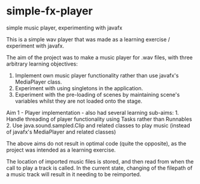 # simple-fx-player
simple music player, experimenting with javafx

This is a simple wav player that was made as a learning exercise / experiment with javafx. 

The aim of the project was to make a music player for .wav files, with three arbitrary learning objectives: 
  1. Implement own music player functionality rather than use javafx's MediaPlayer class. 
  2. Experiment with using singletons in the application. 
  3. Experiment with the pre-loading of scenes by maintaining scene's variables whilst they are not loaded onto
      the stage. 
      
  Aim 1 - Player implementation - also had several learning sub-aims: 
        1.  Handle threading of player functionality using Tasks rather than Runnables
        2. Use java.sound.sampled.Clip and related classes to play music (instead of javafx's MediaPlayer and related classes)
        
  
  The above aims do not result in optimal code (quite the opposite), as the project was intended as a learning exercise. 
  
  
  
  The location of imported music files is stored, and then read from when the call to play a track is called. In the current state,       changing of the filepath of a music track will result in it needing to be reimported. 
  
  
  
      
